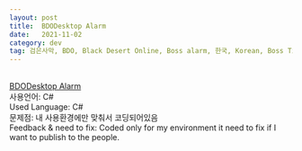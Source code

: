 ```yaml
---
layout: post
title:  BDODesktop Alarm
date:   2021-11-02
category: dev
tag: 검은사막, BDO, Black Desert Online, Boss alarm, 한국, Korean, Boss Timer, Timer, Boss, Black Desert, Alarm
---
```




<br>
<a href="https://github.com/Bamtoliya/BDODESKTOPALARM-KOR-">BDODesktop Alarm</a>
<br>
사용언어: C#
<br>
Used Language: C#
<br>
문제점: 내 사용환경에만 맞춰서 코딩되어있음
<br>
Feedback & need to fix: Coded only for my environment it need to fix if I want to publish to the people.
<br>